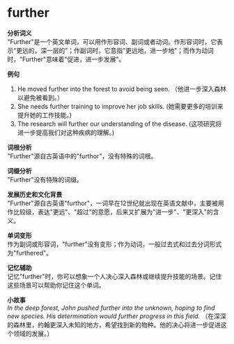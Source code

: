# further

**分析词义**  
"Further"是一个英文单词，可以用作形容词、副词或者动词。作形容词时，它表示"更远的，深一层的"；作副词时，它意指"更远地，进一步地"；而作为动词时，"Further"意味着"促进，进一步发展"。

  

**例句**

  

1.  He moved further into the forest to avoid being seen. （他进一步深入森林以避免被看到。）
2.  She needs further training to improve her job skills. (她需要更多的培训来提升她的工作技能。)
3.  The research will further our understanding of the disease. (这项研究将进一步提高我们对这种疾病的理解。)

  

**词根分析**  
"Further"源自古英语中的"furthor"，没有特殊的词根。

  

**词缀分析**  
"Further"没有特殊的词缀。

  

**发展历史和文化背景**  
"Further"源自古英语"furthor"，一词早在12世纪就出现在英语文献中，主要被用作比较级，表达"更远"、"超过"的意愿，后来又扩展为"进一步"、"更深入"的含义。

  

**单词变形**  
作为副词或形容词，"further"没有变形；作为动词，一般过去式和过去分词形式为"furthеrеd"。

  

**记忆辅助**  
记忆"furthеr"时，你可以想象一个人决心深入森林或继续提升技能的场景。记住这些场景可以帮助你记住这个单词。

  

**小故事**  
_In the deep forest, John pushed further into the unknown, hoping to find new species. His determination would further progress in this field._ （在深深的森林里，约翰更深入未知的地方，希望找到新的物种。他的决心将进一步促进这个领域的发展。）
